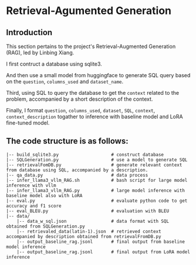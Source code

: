 # Retrieval-Agumented Generation


## Introduction
This section pertains to the project's Retrieval-Augmented Generation (RAG), led by Linbing Xiang. 

I first contruct a database using sqlite3.

And then use a small model from huggingface to generate SQL query based on the `question`, `columns_used` and `dataset_name`.

Third, using SQL to query the database to get the `context` related to the problem, accompanied by a short description of the context.

Finally, I format `question`, `columns_used`, `dataset`, `SQL`, `context`, `context_description` togather to inference with baseline model and LoRA fine-tuned model.

## The code structure is as follows:
```
|-- build_sqlite3.py                    # construct database
|-- SQLGeneration.py                    # use a model to generate SQL
|-- retrievalFomDB.py                   # generate relevant context from database using SQL, accompanied by a description.
|-- qa_data.py                          # data process
|-- infer_llama3_vllm_RAG.sh            # bash script for large model inference with vllm
|-- infer_llama3_vllm_RAG.py            # large model inference with baseline model also with LoRA
|-- eval.py                             # evaluate python code to get accuracy and f1 score
|-- eval_BLEU.py                        # evaluation with BLEU
|-- data/
    |-- data_w_sql.json                 # data format with SQL obtained from SQLGeneration.py
    |-- retrievaled_data(latin-1).json  # retrieved context accompanied by description obtained from retrievalFromDB.py
    |-- output_baseline_rag.jsonl       # final output from baseline model inference
    |-- output_baseline_rag.jsonl       # final output from LoRA model inference
```